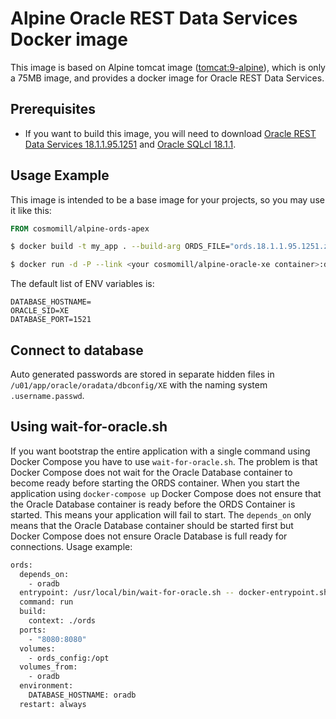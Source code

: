 Alpine Oracle REST Data Services Docker image
=============================================

This image is based on Alpine tomcat image ([tomcat:9-alpine](https://hub.docker.com/_/tomcat/)), which is only a 75MB image, and provides a docker image for Oracle REST Data Services.

Prerequisites
-------------

- If you want to build this image, you will need to download [Oracle REST Data Services 18.1.1.95.1251](http://www.oracle.com/technetwork/developer-tools/rest-data-services/downloads/index.html) and [Oracle SQLcl 18.1.1](http://www.oracle.com/technetwork/developer-tools/sqlcl/downloads/index.html).

Usage Example
-------------

This image is intended to be a base image for your projects, so you may use it like this:

```Dockerfile
FROM cosmomill/alpine-ords-apex
```

```sh
$ docker build -t my_app . --build-arg ORDS_FILE="ords.18.1.1.95.1251.zip" --build-arg SQLCL_FILE="sqlcl-18.1.1.zip"
```

```sh
$ docker run -d -P --link <your cosmomill/alpine-oracle-xe container>:db --volumes-from <your cosmomill/alpine-oracle-xe container> -v ords_config:/opt -e DATABASE_HOSTNAME="db" -p 8080:8080 my_app
```

The default list of ENV variables is:

```
DATABASE_HOSTNAME=
ORACLE_SID=XE
DATABASE_PORT=1521
```

Connect to database
-------------------

Auto generated passwords are stored in separate hidden files in ```/u01/app/oracle/oradata/dbconfig/XE``` with the naming system ```.username.passwd```.

Using wait-for-oracle.sh
------------------------

If you want bootstrap the entire application with a single command using Docker Compose you have to use ```wait-for-oracle.sh```. The problem is that Docker Compose does not wait for the Oracle Database container to become ready before starting the ORDS container. When you start the application using ```docker-compose up``` Docker Compose does not ensure that the Oracle Database container is ready before the ORDS Container is started. This means your application will fail to start. The ```depends_on``` only means that the Oracle Database container should be started first but Docker Compose does not ensure Oracle Database is full ready for connections.
Usage example:

```sh
ords:
  depends_on:
    - oradb
  entrypoint: /usr/local/bin/wait-for-oracle.sh -- docker-entrypoint.sh
  command: run
  build:
    context: ./ords
  ports:
    - "8080:8080"
  volumes:
    - ords_config:/opt
  volumes_from:
    - oradb
  environment:
    DATABASE_HOSTNAME: oradb
  restart: always
```
